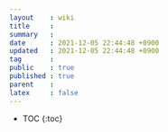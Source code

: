 ```yaml
---
layout    : wiki
title     : 
summary   : 
date      : 2021-12-05 22:44:48 +0900
updated   : 2021-12-05 22:44:48 +0900
tag       : 
public    : true
published : true
parent    : 
latex     : false
---
```

* TOC
{:toc}

## 
